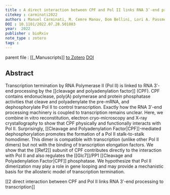 ```yaml
---
title : A direct interaction between CPF and Pol II links RNA 3ʹ-end processing to transcription
citekey : carminati2022
authors : Manuel Carminati, M. Cemre Manav, Dom Bellini, Lori A. Passmore
DOI : 10.1101/2022.07.28.501803
year:  2022
publisher : bioRxiv
note_type : zotero
tags : 
---
```

parent file : [[_Manuscripts]]
[to Zotero](zotero://select/items/@carminati2022) [DOI](https://doi.org/10.1101/2022.07.28.501803)

Abstract
---
Transcription termination by RNA Polymerase II (Pol II) is linked to RNA 3ʹ-end processing by the [[cleavage and polyadenylation factor]] (CPF). CPF contains endonuclease, poly(A) polymerase and protein phosphatase activities that cleave and polyadenylate the pre-mRNA, and dephosphorylate Pol II to control transcription. Exactly how the RNA 3ʹ-end processing machinery is coupled to transcription remains unclear. Here, we combine in vitro reconstitution, electron cryo-microscopy and X-ray crystallography to show that CPF physically and functionally interacts with Pol II. Surprisingly, [[Cleavage and Polyadenylation Factor|CPF]]-mediated dephosphorylation promotes the formation of a Pol II stalk-to-stalk homodimer. This dimer is compatible with transcription (unlike other Pol II dimers) but not with the binding of transcription elongation factors. We show that the [[Ref2]] subunit of CPF contributes directly to the interaction with Pol II and also regulates the [[Glc7]]/PP1 [[Cleavage and Polyadenylation Factor|CPF]] phosphatase. We hypothesize that Pol II dimerization may play a role in gene looping and may provide a mechanistic basis for the allosteric model of transcription termination.

[[2 direct interaction between CPF and Pol II links RNA 3ʹ-end processing to transcription]]